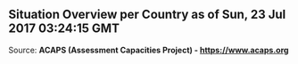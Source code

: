 ## Situation Overview per Country as of Sun, 23 Jul 2017 03:24:15 GMT

Source: **ACAPS (Assessment Capacities Project) - https://www.acaps.org**